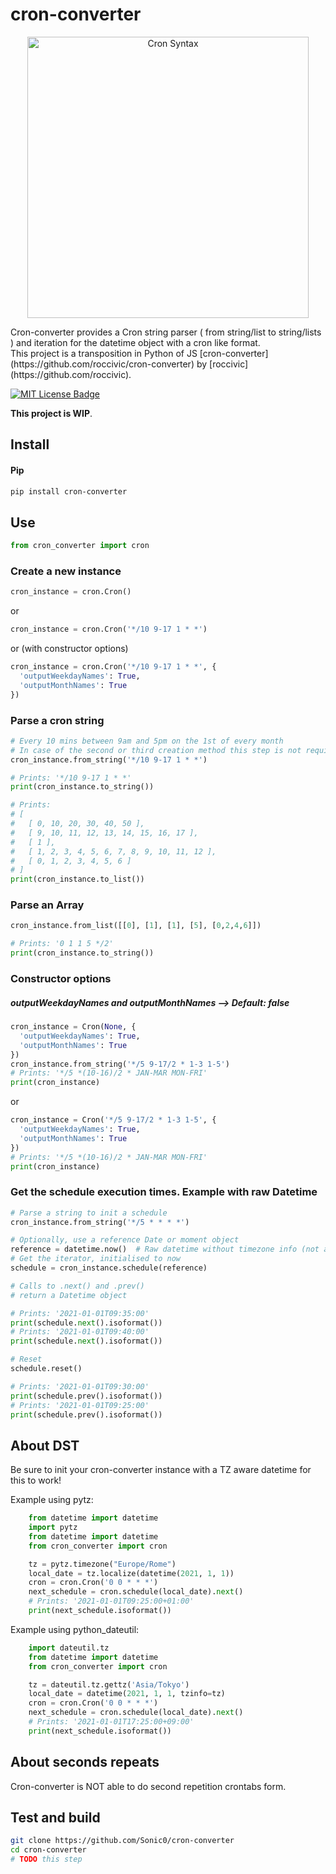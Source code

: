 # cron-converter
<p align="center">
  <img src="https://cdn.webservertalk.com/wp-content/uploads/cron-jobs-656x410.png" width="450" title="Cron Syntax">
</p>
Cron-converter provides a Cron string parser ( from string/list to string/lists ) and iteration for the datetime object with a cron like format. <br>
This project is a transposition in Python of JS [cron-converter](https://github.com/roccivic/cron-converter) by [roccivic](https://github.com/roccivic). 

[![MIT License Badge](https://img.shields.io/badge/license-MIT-blue.svg)](https://github.com/Sonic0/cron-converter/blob/master/LICENCE)

__This project is WIP__.

## Install

#### Pip
```bash
pip install cron-converter
```

## Use
```python
from cron_converter import cron
```

### Create a new instance
```python
cron_instance = cron.Cron()
```
or
```python
cron_instance = cron.Cron('*/10 9-17 1 * *')
```
or (with constructor options)
```python
cron_instance = cron.Cron('*/10 9-17 1 * *', {
  'outputWeekdayNames': True,
  'outputMonthNames': True
})
```

### Parse a cron string
```python
# Every 10 mins between 9am and 5pm on the 1st of every month
# In case of the second or third creation method this step is not required
cron_instance.from_string('*/10 9-17 1 * *')

# Prints: '*/10 9-17 1 * *'
print(cron_instance.to_string())

# Prints:
# [
#   [ 0, 10, 20, 30, 40, 50 ],
#   [ 9, 10, 11, 12, 13, 14, 15, 16, 17 ],
#   [ 1 ],
#   [ 1, 2, 3, 4, 5, 6, 7, 8, 9, 10, 11, 12 ],
#   [ 0, 1, 2, 3, 4, 5, 6 ]
# ]
print(cron_instance.to_list())
```

### Parse an Array
```python
cron_instance.from_list([[0], [1], [1], [5], [0,2,4,6]])

# Prints: '0 1 1 5 */2'
print(cron_instance.to_string())
```

### Constructor options

##### outputWeekdayNames and outputMonthNames --> Default: false

```python
cron_instance = Cron(None, {
  'outputWeekdayNames': True,
  'outputMonthNames': True
})
cron_instance.from_string('*/5 9-17/2 * 1-3 1-5')
# Prints: '*/5 *(10-16)/2 * JAN-MAR MON-FRI'
print(cron_instance)
```
or
```python
cron_instance = Cron('*/5 9-17/2 * 1-3 1-5', {
  'outputWeekdayNames': True,
  'outputMonthNames': True
})
# Prints: '*/5 *(10-16)/2 * JAN-MAR MON-FRI'
print(cron_instance)
```

### Get the schedule execution times. Example with raw Datetime
```python
# Parse a string to init a schedule
cron_instance.from_string('*/5 * * * *')

# Optionally, use a reference Date or moment object
reference = datetime.now()  # Raw datetime without timezone info (not aware)
# Get the iterator, initialised to now
schedule = cron_instance.schedule(reference)

# Calls to .next() and .prev()
# return a Datetime object

# Prints: '2021-01-01T09:35:00'
print(schedule.next().isoformat())
# Prints: '2021-01-01T09:40:00'
print(schedule.next().isoformat())

# Reset
schedule.reset()

# Prints: '2021-01-01T09:30:00'
print(schedule.prev().isoformat())
# Prints: '2021-01-01T09:25:00'
print(schedule.prev().isoformat())
```

## About DST
Be sure to init your cron-converter instance with a TZ aware datetime for this to work!

Example using pytz:
```python
    from datetime import datetime
    import pytz
    from datetime import datetime
    from cron_converter import cron

    tz = pytz.timezone("Europe/Rome")
    local_date = tz.localize(datetime(2021, 1, 1))
    cron = cron.Cron('0 0 * * *')
    next_schedule = cron.schedule(local_date).next()
    # Prints: '2021-01-01T09:25:00+01:00'
    print(next_schedule.isoformat())
```
Example using python_dateutil:
```python
    import dateutil.tz
    from datetime import datetime
    from cron_converter import cron

    tz = dateutil.tz.gettz('Asia/Tokyo')
    local_date = datetime(2021, 1, 1, tzinfo=tz)
    cron = cron.Cron('0 0 * * *')
    next_schedule = cron.schedule(local_date).next()
    # Prints: '2021-01-01T17:25:00+09:00'
    print(next_schedule.isoformat())
```

## About seconds repeats
Cron-converter is NOT able to do second repetition crontabs form.

## Test and build

```bash
git clone https://github.com/Sonic0/cron-converter
cd cron-converter
# TODO this step
```
